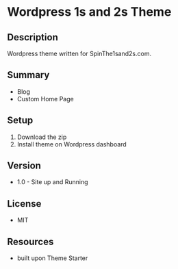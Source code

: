 # Wordpress 1s and 2s Theme

## Description
Wordpress theme written for SpinThe1sand2s.com.

## Summary
* Blog
* Custom Home Page

## Setup
1. Download the zip
2. Install theme on Wordpress dashboard

## Version
* 1.0 - Site up and Running

## License
* MIT

## Resources
* built upon Theme Starter
